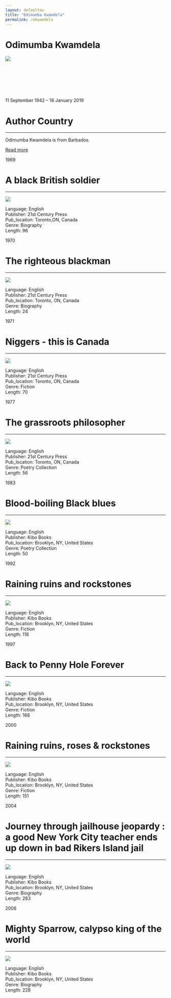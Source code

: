 ```yaml
---
layout: defaultau
title: "Odimumba Kwamdela"
permalink: /okwamdela
---
```

<!-- partial:index.partial.html -->
<div class="content">
    <h1>Odimumba Kwamdela</h1>
    <div class="quote">
        <div><img src="https://m.media-amazon.com/images/I/91IiRXfyIXL._SX450_.jpg" class="logo"></div>
    </div>
    <div class="timeline">
        <div style="padding-bottom:100px;"></div>
        <div class="block">
            <div class="date right"><p class="right"> 11 September 1942 – 16 January 2019 </p></div>
            <div class="dot"></div>
            <div class="left first">
                <h1>Author Country</h1><hr>
            <p> Odimumba Kwamdela is from Barbados.</p>
                <a href="https://en.wikipedia.org/wiki/Odimumba_Kwamdela">Read more</a>
            </div>
        </div>
        <div class="block">
            <div class="date left"><p class="left">1969</p></div>
            <div class="dot"></div>
            <div class="right">
                <h1>A black British soldier</h1><hr>
                <p><img src="https://images-na.ssl-images-amazon.com/images/I/512RzGcoKZL._SX305_BO1,204,203,200_.jpg"></p>
                <p>
                Language: English <br/>
                Publisher: 21st Century Press <br/>
                Pub_location: Toronto,ON, Canada <br/>
                Genre: Biography <br/>
                Length: 96 <br/>
                </p>
            </div>
        </div>
        </div>
        <div class="block">
            <div class="date left"><p class="left">1970</p></div>
            <div class="dot"></div>
            <div class="right">
                <h1>The righteous blackman</h1><hr>
                <p><img src="https://m.media-amazon.com/images/I/91IiRXfyIXL._SX450_.jpg"></p>
                <p>
                Language: English <br/>
                Publisher: 21st Century Press <br/>
                Pub_location: Toronto, ON, Canada <br/>
                Genre: Biography <br/>
                Length: 24 <br/>
                </p>
            </div>
        </div>
        <div class="block">
            <div class="date right"><p class="right">1971</p></div>
            <div class="dot"></div>
            <div class="left">
                <h1>Niggers - this is Canada</h1><hr>
                <p><img src="https://i.gr-assets.com/images/S/compressed.photo.goodreads.com/books/1266941317l/6896108.jpg"></p>
                <p>
                Language: English <br/>
                Publisher: 21st Century Press  <br/>
                Pub_location: Toronto, ON, Canada <br/>
                Genre: Fiction <br/>
                Length: 70 <br/>
                </p>
            </div>
        </div>
        <div class="block">
            <div class="date left"><p class="left hide">1977</p></div>
            <div class="dot"></div>
            <div class="right hide">
                <h1>The grassroots philosopher</h1><hr>
                <p><img src="https://images-na.ssl-images-amazon.com/images/I/512VSGKZR7L._SX309_BO1,204,203,200_.jpg"></p>
                <p>
                Language: English <br/>
                Publisher: 21st Century Press <br/>
                Pub_location: Toronto, ON, Canada <br/>
                Genre: Poetry Collection <br/>
                Length: 56 <br/>
                </p>
            </div>
        </div>
        <div class="block">
            <div class="date right"><p class="right">1983</p></div>
            <div class="dot"></div>
            <div class="right">
                <h1>Blood-boiling Black blues </h1><hr>
                <p><img src="https://m.media-amazon.com/images/I/91IiRXfyIXL._SX450_.jpg"></p>
                <p>
                Language: English <br/>
                Publisher: Kibo Books <br/>
                Pub_location: Brooklyn, NY, United States <br/>
                Genre: Poetry Collection <br/>
                Length: 50 <br/>
                </p>
            </div>
        </div>
        <div class="block">
            <div class="date left"><p class="left">1992</p></div>
            <div class="dot"></div>
            <div class="right">
                <h1>Raining ruins and rockstones</h1><hr>
                <p><img src="https://images-na.ssl-images-amazon.com/images/I/518WS66NGDL._SX285_BO1,204,203,200_.jpg"></p>
                <p>
                Language: English <br/>
                Publisher: Kibo Books <br/>
                Pub_location: Brooklyn, NY, United States <br/>
                Genre: Fiction <br/>
                Length: 118 <br/>
                </p>
            </div>
        </div>
        <div class="block">
            <div class="date right"><p class="right">1997</p></div>
            <div class="dot"></div>
            <div class="left">
                <h1>Back to Penny Hole Forever</h1><hr>
                <p><img src="https://images-na.ssl-images-amazon.com/images/I/51W8JSYZWZL._SY291_BO1,204,203,200_QL40_FMwebp_.jpg"></p>
                <p>
                Language: English <br/>
                Publisher: Kibo Books <br/>
                Pub_location: Brooklyn, NY, United States<br/>
                Genre: Fiction <br/>
                Length: 168 <br/>
                </p>
            </div>
        </div>
        <div class="block">
            <div class="date left"><p class="left hide">2000</p></div>
            <div class="dot"></div>
            <div class="right hide">
                <h1>Raining ruins, roses & rockstones</h1><hr>
                <p><img src="https://images-na.ssl-images-amazon.com/images/I/517f48Lq0BL._SX309_BO1,204,203,200_.jpg"></p>
                <p>
                Language: English <br/>
                Publisher: Kibo Books <br/>
                Pub_location: Brooklyn, NY, United States <br/>
                Genre: Fiction <br/>
                Length: 151 <br/>
                </p>
            </div>
        </div>
        <div class="block">
            <div class="date right"><p class="right">2004</p></div>
            <div class="dot"></div>
            <div class="left">
                <h1>Journey through jailhouse jeopardy : a good New York City teacher ends up down in bad Rikers Island jail</h1><hr>
                <p><img src="https://images-eu.ssl-images-amazon.com/images/I/519xjTyP55L._SY264_BO1,204,203,200_QL40_FMwebp_.jpg"></p>
                <p>
                Language: English <br/>
                Publisher: Kibo Books <br/>
                Pub_location: Brooklyn, NY, United States<br/>
                Genre: Biography <br/>
                Length: 283 <br/>
                </p>
            </div>
        </div>
        <div class="block">
            <div class="date left"><p class="left hide">2006</p></div>
            <div class="dot"></div>
            <div class="right hide">
                <h1>Mighty Sparrow, calypso king of the world</h1><hr>
                <p><img src="https://i.gr-assets.com/images/S/compressed.photo.goodreads.com/books/1266856180l/6745070.jpg"></p>
                <p>
                Language: English <br/>
                Publisher: Kibo Books <br/>
                Pub_location: Brooklyn, NY, United States <br/>
                Genre: Biography <br/>
                Length: 228 <br/>
                </p>
            </div>
        </div>

</div>
<!-- partial -->
  <script src='https://cdnjs.cloudflare.com/ajax/libs/jquery/3.1.1/jquery.min.js'></script><script  src="assets/js/authorscript.js"></script>
